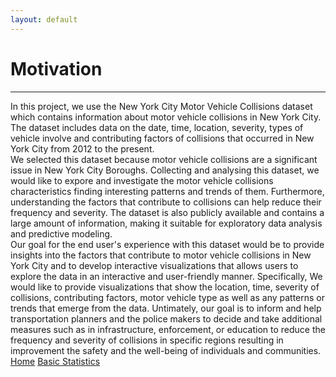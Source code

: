 ```yaml
---
layout: default
---
```


# Motivation
* * *

<div class="text">
In this project, we use the New York City Motor Vehicle Collisions dataset which contains information about motor vehicle collisions in New York City. The dataset includes data on the date, time, location, severity, types of vehicle involve and contributing factors of collisions that occurred in New York City from 2012 to the present.
</div>
<div class="text">
We selected this dataset because motor vehicle collisions are a significant issue in New York City Boroughs. Collecting and analysing this dataset, we would like to expore and investigate the motor vehicle collisions characteristics finding interesting patterns and trends of them. Furthermore, understanding the factors that contribute to collisions can help reduce their frequency and severity. The dataset is also publicly available and contains a large amount of information, making it suitable for exploratory data analysis and predictive modeling.
</div>
<div class="text">
Our goal for the end user's experience with this dataset would be to provide insights into the factors that contribute to motor vehicle collisions in New York City and to develop interactive visualizations that allows users to explore the data in an interactive and user-friendly manner. Specifically, We would like to provide visualizations that show the location, time, severity of collisions, contributing factors, motor vehicle type as well as any patterns or trends that emerge from the data. Untimately, our goal is to inform and help transportation planners and the police makers to decide and take additional measures such as in infrastructure, enforcement, or education to reduce the frequency and severity of collisions in specific regions resulting in improvement the safety and the well-being of individuals and communities.
</div>




<div class="nextbutton-container">
  <a href="{{ site.baseurl }}/" class="previous-button">Home</a>
  <a href="/veh-col-NY/pages/basic-stats.html" class="next-button">Basic Statistics</a>
</div>

